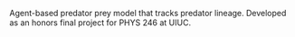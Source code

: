 Agent-based predator prey model that tracks predator lineage. Developed as an honors final project for PHYS 246 at UIUC. 
